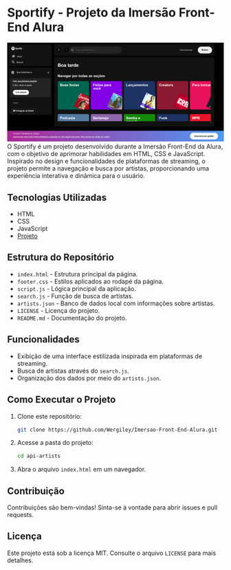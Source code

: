 # Sportify - Projeto da Imersão Front-End Alura
<img src="capa.png">
O Sportify é um projeto desenvolvido durante a Imersão Front-End da Alura, com o objetivo de aprimorar habilidades em HTML, CSS e JavaScript. Inspirado no design e funcionalidades de plataformas de streaming, o projeto permite a navegação e busca por artistas, proporcionando uma experiência interativa e dinâmica para o usuário.

## Tecnologias Utilizadas
- HTML
- CSS
- JavaScript
- <a href="https://wergiley.github.io/Imersao-Front-End-Alura/">Projeto</a>

## Estrutura do Repositório
- `index.html` - Estrutura principal da página.
- `footer.css` - Estilos aplicados ao rodapé da página.
- `script.js` - Lógica principal da aplicação.
- `search.js` - Função de busca de artistas.
- `artists.json` - Banco de dados local com informações sobre artistas.
- `LICENSE` - Licença do projeto.
- `README.md` - Documentação do projeto.

## Funcionalidades
- Exibição de uma interface estilizada inspirada em plataformas de streaming.
- Busca de artistas através do `search.js`.
- Organização dos dados por meio do `artists.json`.

## Como Executar o Projeto
1. Clone este repositório:
   ```bash
   git clone https://github.com/Wergiley/Imersao-Front-End-Alura.git
   ```
2. Acesse a pasta do projeto:
   ```bash
   cd api-artists
   ```
3. Abra o arquivo `index.html` em um navegador.

## Contribuição
Contribuições são bem-vindas! Sinta-se à vontade para abrir issues e pull requests.

## Licença
Este projeto está sob a licença MIT. Consulte o arquivo `LICENSE` para mais detalhes.


